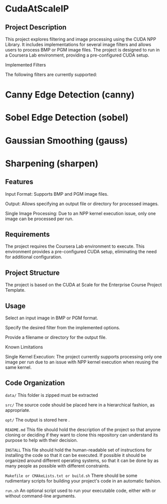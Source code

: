 # CudaAtScaleIP

## Project Description

This project explores filtering and image processing using the CUDA NPP Library. It includes implementations for several image filters and allows users to process BMP or PGM image files. The project is designed to run in a Coursera Lab environment, providing a pre-configured CUDA setup.

Implemented Filters

The following filters are currently supported:

# Canny Edge Detection (canny)

# Sobel Edge Detection (sobel)

# Gaussian Smoothing (gauss)

# Sharpening (sharpen)

## Features

Input Format: Supports BMP and PGM image files.

Output: Allows specifying an output file or directory for processed images.

Single Image Processing: Due to an NPP kernel execution issue, only one image can be processed per run.

## Requirements

The project requires the Coursera Lab environment to execute. This environment provides a pre-configured CUDA setup, eliminating the need for additional configuration.

## Project Structure

The project is based on the CUDA at Scale for the Enterprise Course Project Template.

## Usage

Select an input image in BMP or PGM format.

Specify the desired filter from the implemented options.

Provide a filename or directory for the output file.

Known Limitations

Single Kernel Execution: The project currently supports processing only one image per run due to an issue with NPP kernel execution when reusing the same kernel.

## Code Organization


```data/```
This folder is zipped must be extracted

```src/```
The source code should be placed here in a hierarchical fashion, as appropriate.

```opt/```
The output is stored here .

```README.md```
This file should hold the description of the project so that anyone cloning or deciding if they want to clone this repository can understand its purpose to help with their decision.

```INSTALL```
This file should hold the human-readable set of instructions for installing the code so that it can be executed. If possible it should be organized around different operating systems, so that it can be done by as many people as possible with different constraints.

```Makefile or CMAkeLists.txt or build.sh```
There should be some rudimentary scripts for building your project's code in an automatic fashion.

```run.sh```
An optional script used to run your executable code, either with or without command-line arguments.
